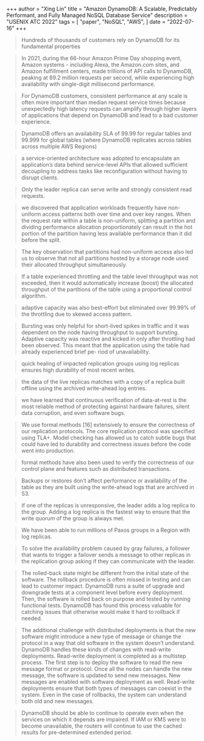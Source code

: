 +++ 
author = "Xing Lin"
title = "Amazon DynamoDB: A Scalable, Predictably Performant, and Fully Managed NoSQL Database Service" 
description = "USENIX ATC 2022" 
tags = [ 
    "paper",
    "NoSQL",
    "AWS", 
] 
date = "2022-07-16" 
+++

> Hundreds of thousands of customers rely on DynamoDB for its fundamental properties

> In 2021, during the 66-hour Amazon Prime Day shopping event, Amazon systems - including Alexa, the Amazon.com sites, and Amazon fulfillment centers, made trillions of API calls to DynamoDB, peaking at 89.2 million requests per second, while experiencing high availability with single-digit millisecond performance.

> For DynamoDB customers, consistent performance at any scale is often more important than median request service times because unexpectedly high latency requests can amplify through higher layers of applications that depend on DynamoDB and lead to a bad customer experience. 

> DynamoDB offers an availability SLA of 99.99 for regular tables and 99.999 for global tables (where DynamoDB replicates across tables across multiple AWS Regions)

> a service-oriented architecture was adopted to encapsulate an application’s data behind service-level APIs that allowed sufficient decoupling to address tasks like reconfiguration without having to disrupt clients.

> Only the leader replica can serve write and strongly consistent read requests.

> we discovered that application workloads frequently have non-uniform access patterns both over time and over key ranges. When the request rate within a table is non-uniform, splitting a partition and dividing performance allocation proportionately can result in the hot portion of the partition having less available performance than it did before the split.

> The key observation that partitions had non-uniform access also led us to observe that not all partitions hosted by a storage node used their allocated throughput simultaneously.

>  If a table experienced throttling and the table level throughput was not exceeded, then it would automatically increase (boost) the allocated throughput of the partitions of the table using a proportional control algorithm. 

> adaptive capacity was also best-effort but eliminated over 99.99% of the throttling due to skewed access pattern.

> Bursting was only helpful for short-lived spikes in traffic and it was dependent on the node having throughput to support bursting. Adaptive capacity was reactive and kicked in only after throttling had been observed. This meant that the application using the table had already experienced brief pe- riod of unavailability. 

> quick healing of impacted replication groups using log replicas ensures high durability of most recent writes.

>  the data of the live replicas matches with a copy of a replica built offline using the archived write-ahead log entries. 

> we have learned that continuous verification of data-at-rest is the most reliable method of protecting against hardware failures, silent data corruption, and even software bugs.

> We use formal methods [16] extensively to ensure the correctness of our replication protocols. The core replication protocol was specified using TLA+. Model checking has allowed us to catch subtle bugs that could have led to durability and correctness issues before the code went into production.

> formal methods have also been used to verify the correctness of our control plane and features such as distributed transactions.

> Backups or restores don’t affect performance or availability of the table as they are built using the write-ahead logs that are archived in S3.

> If one of the replicas is unresponsive, the leader adds a log replica to the group. Adding a log replica is the fastest way to ensure that the write quorum of the group is always met. 

> We have been able to run millions of Paxos groups in a Region with log replicas.

> To solve the availability problem caused by gray failures, a follower that wants to trigger a failover sends a message to other replicas in the replication group asking if they can communicate with the leader.

> The rolled-back state might be different from the initial state of the software. The rollback procedure is often missed in testing and can lead to customer impact. DynamoDB runs a suite of upgrade and downgrade tests at a component level before every deployment. Then, the software is rolled back on purpose and tested by running functional tests. DynamoDB has found this process valuable for catching issues that otherwise would make it hard to rollback if needed.

> The additional challenge with distributed deployments is that the new software might introduce a new type of message or change the protocol in a way that old software in the system doesn’t understand. DynamoDB handles these kinds of changes with read-write deployments. Read-write deployment is completed as a multistep process. The first step is to deploy the software to read the new message format or protocol. Once all the nodes can handle the new message, the software is updated to send new messages. New messages are enabled with software deployment as well. Read-write deployments ensure that both types of messages can coexist in the system. Even in the case of rollbacks, the system can understand both old and new messages.

> DynamoDB should be able to continue to operate even when the services on which it depends are impaired. If IAM or KMS were to become unavailable, the routers will continue to use the cached results for pre-determined extended period.

